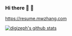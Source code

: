 ### Hi there 👋 🦀

https://resume.mwzhang.com

<!--
**digizeph/digizeph** is a ✨ _special_ ✨ repository because its `README.md` (this file) appears on your GitHub profile.

Here are some ideas to get you started:

- 🔭 I’m currently working on ...
- 🌱 I’m currently learning ...
- 👯 I’m looking to collaborate on ...
- 🤔 I’m looking for help with ...
- 💬 Ask me about ...
- 📫 How to reach me: ...
- 😄 Pronouns: ...
- ⚡ Fun fact: ...
-->

[![digizeph's github stats](https://github-readme-stats.vercel.app/api?username=digizeph&include_all_commits=true&show_icons=true&hide_title=true&hide_border=true)](https://github.com/digizeph)
